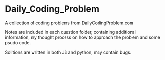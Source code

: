 # Daily_Coding_Problem
A collection of coding problems from DailyCodingProblem.com

Notes are included in each question folder, containing additional information, my thought process on how to approach the problem and some psudo code.

Solitions are written in both JS and python, may contain bugs.